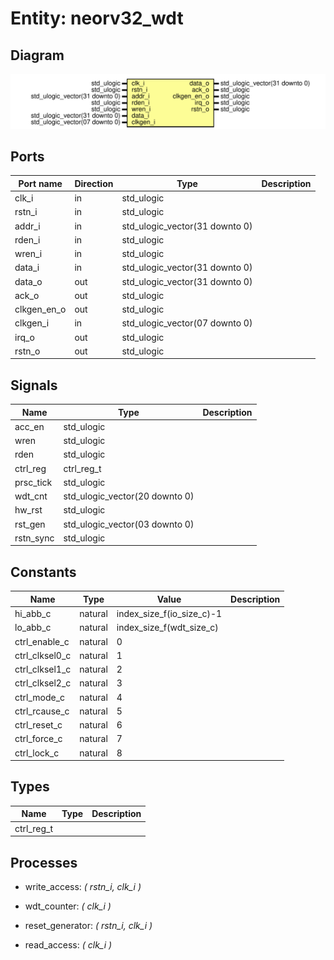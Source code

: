 # Entity: neorv32_wdt
## Diagram
![Diagram](neorv32_wdt.svg "Diagram")
## Ports
| Port name   | Direction | Type                           | Description |
| ----------- | --------- | ------------------------------ | ----------- |
| clk_i       | in        | std_ulogic                     |             |
| rstn_i      | in        | std_ulogic                     |             |
| addr_i      | in        | std_ulogic_vector(31 downto 0) |             |
| rden_i      | in        | std_ulogic                     |             |
| wren_i      | in        | std_ulogic                     |             |
| data_i      | in        | std_ulogic_vector(31 downto 0) |             |
| data_o      | out       | std_ulogic_vector(31 downto 0) |             |
| ack_o       | out       | std_ulogic                     |             |
| clkgen_en_o | out       | std_ulogic                     |             |
| clkgen_i    | in        | std_ulogic_vector(07 downto 0) |             |
| irq_o       | out       | std_ulogic                     |             |
| rstn_o      | out       | std_ulogic                     |             |
## Signals
| Name      | Type                           | Description |
| --------- | ------------------------------ | ----------- |
| acc_en    | std_ulogic                     |             |
| wren      | std_ulogic                     |             |
| rden      | std_ulogic                     |             |
| ctrl_reg  | ctrl_reg_t                     |             |
| prsc_tick | std_ulogic                     |             |
| wdt_cnt   | std_ulogic_vector(20 downto 0) |             |
| hw_rst    | std_ulogic                     |             |
| rst_gen   | std_ulogic_vector(03 downto 0) |             |
| rstn_sync | std_ulogic                     |             |
## Constants
| Name           | Type    | Value                      | Description |
| -------------- | ------- | -------------------------- | ----------- |
| hi_abb_c       | natural |  index_size_f(io_size_c)-1 |             |
| lo_abb_c       | natural |  index_size_f(wdt_size_c)  |             |
| ctrl_enable_c  | natural |  0                         |             |
| ctrl_clksel0_c | natural |  1                         |             |
| ctrl_clksel1_c | natural |  2                         |             |
| ctrl_clksel2_c | natural |  3                         |             |
| ctrl_mode_c    | natural |  4                         |             |
| ctrl_rcause_c  | natural |  5                         |             |
| ctrl_reset_c   | natural |  6                         |             |
| ctrl_force_c   | natural |  7                         |             |
| ctrl_lock_c    | natural |  8                         |             |
## Types
| Name       | Type | Description |
| ---------- | ---- | ----------- |
| ctrl_reg_t |      |             |
## Processes
- write_access: _( rstn_i, clk_i )_

- wdt_counter: _( clk_i )_

- reset_generator: _( rstn_i, clk_i )_

- read_access: _( clk_i )_

